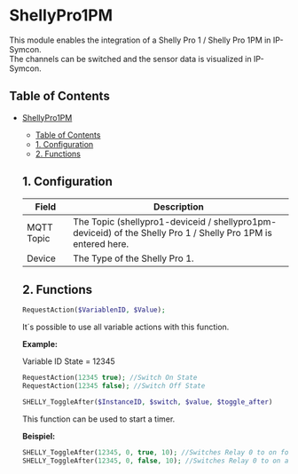 # ShellyPro1PM
   This module enables the integration of a Shelly Pro 1 / Shelly Pro 1PM in IP-Symcon.\
   The channels can be switched and the sensor data is visualized in IP-Symcon.   
    
   ## Table of Contents
- [ShellyPro1PM](#shellypro1pm)
  - [Table of Contents](#table-of-contents)
  - [1. Configuration](#1-configuration)
  - [2. Functions](#2-functions)
   
   ## 1. Configuration
   
   Field        | Description
   ------------ | -------------
   MQTT Topic   | The Topic (shellypro1-deviceid / shellypro1pm-deviceid) of the Shelly Pro 1 / Shelly Pro 1PM is entered here.
   Device       | The Type of the Shelly Pro 1.
   
   ## 2. Functions

   ```php
   RequestAction($VariablenID, $Value);
   ```
   It´s possible to use all variable actions with this function.
   
   **Example:**

   Variable ID State = 12345
   ```php
   RequestAction(12345 true); //Switch On State
   RequestAction(12345 false); //Switch Off State
   ```

   ```php
   SHELLY_ToggleAfter($InstanceID, $switch, $value, $toggle_after)
   ```
   This function can be used to start a timer.

   **Beispiel:**

   ```php
   SHELLY_ToggleAfter(12345, 0, true, 10); //Switches Relay 0 to on for 10 seconds.
   SHELLY_ToggleAfter(12345, 0, false, 10); //Switches Relay 0 to on after 10 seconds.